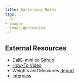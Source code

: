 ```yaml
---
title: Dalle-mini Notes
tags:
- ai
- images
- image-generation
---
```


## External Resources

* DallE-mini on [Github](https://github.com/borisdayma/dalle-mini)
* [How-To Video](https://www.youtube.com/watch?v=eWpzLIa6v9E)
* Weights and Measures [Report](https://wandb.ai/dalle-mini/dalle-mini/reports/DALL-E-Mini-Explained--Vmlldzo4NjIxODA)
* [Interview](https://www.youtube.com/watch?v=vxc8FKqQxGM)
